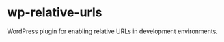 wp-relative-urls
================

WordPress plugin for enabling relative URLs in development environments.
